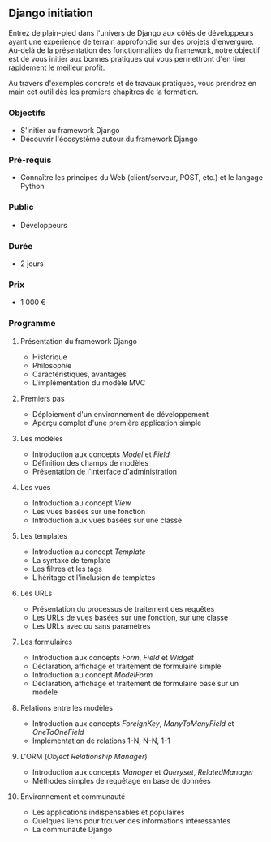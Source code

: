## Django initiation
Entrez de plain-pied dans l'univers de Django aux côtés de développeurs ayant une expérience de terrain approfondie sur des projets d'envergure. Au-delà de la présentation des fonctionnalités du framework, notre objectif est de vous initier aux bonnes pratiques qui vous permettront d'en tirer rapidement le
meilleur profit.

Au travers d'exemples concrets et de travaux pratiques, vous prendrez en main cet outil dès les premiers chapitres de la formation.

### Objectifs
* S'initier au framework Django
* Découvrir l'écosystème autour du framework Django

### Pré-requis
* Connaître les principes du Web (client/serveur, POST, etc.) et le langage Python

### Public
* Développeurs

### Durée
* 2 jours

### Prix
* 1 000 €

### Programme
1. Présentation du framework Django
    * Historique
    * Philosophie
    * Caractéristiques, avantages
    * L'implémentation du modèle MVC

2. Premiers pas
    * Déploiement d'un environnement de développement
    * Aperçu complet d'une première application simple

3. Les modèles
    * Introduction aux concepts *Model* et *Field*
    * Définition des champs de modèles
    * Présentation de l'interface d'administration

4. Les vues
    * Introduction au concept *View*
    * Les vues basées sur une fonction
    * Introduction aux vues basées sur une classe

5. Les templates
    * Introduction au concept *Template*
    * La syntaxe de template
    * Les filtres et les tags
    * L'héritage et l'inclusion de templates

6. Les URLs
    * Présentation du processus de traitement des requêtes
    * Les URLs de vues basées sur une fonction, sur une classe
    * Les URLs avec ou sans paramètres

7. Les formulaires
    * Introduction aux concepts *Form*, *Field* et *Widget*
    * Déclaration, affichage et traitement de formulaire simple
    * Introduction au concept *ModelForm*
    * Déclaration, affichage et traitement de formulaire basé sur un modèle

8. Relations entre les modèles
    * Introduction aux concepts *ForeignKey*, *ManyToManyField* et *OneToOneField*
    * Implémentation de relations 1-N, N-N, 1-1

9. L'ORM (*Object Relationship Manager*)
    * Introduction aux concepts *Manager* et *Queryset*, *RelatedManager*
    * Méthodes simples de requêtage en base de données

10. Environnement et communauté
    * Les applications indispensables et populaires
    * Quelques liens pour trouver des informations intéressantes
    * La communauté Django

